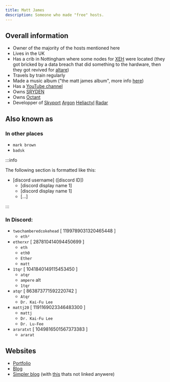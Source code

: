 ```yaml
---
title: Matt James
description: Someone who made "free" hosts.
---
```


## Overall information
* Owner of the majority of the hosts mentioned here
* Lives in the UK
* Has a crib in Nottingham where some nodes for [XEH](../Hosts/xeh.sh.mdx) were located (they got bricked by a data breach that did something to the hardware, then they got revived for [altare](../Hosts/altare.pro.mdx))
* Travels by train regularly
* Made a music album ("the matt james album", more info [here](/Hosts/octant.sh#the-music-album))
* Has a [YouTube channel](https://www.youtube.com/@etherxr/)
* Owns [SRYDEN](../Companies/SRYDEN.md)
* Owns [Octant](../Companies/Octant.md)
* Developper of [Skyport](https://skyport.dev/) [Argon](../Software/argon.mdx) [Heliactyl](../Software/heliactyl.mdx) [Radar](../Software/radar.mdx)

## Also known as
### In other places
* `mark brown`
* `badsk`

:::info

The following section is formatted like this:
* [discord username] ([discord ID])
  * [discord display name 1]
  * [discord display name 1]
  * [...]

:::

### In Discord:
* `twochamberedcokehead` [ 1199789031320465448 ]
  * `eth²`
* `etherxr` [ 287810414094450699 ]
  * `eth`
  * `eth0`
  * `Ether`
  * `matt`
* `1tqr` [ 1041840149115453450 ]
  * `atqr`
  * `ampere` alt
  * `1tqr`
* `atqr` [ 863873771592220742 ]
  * `Atqr`
  * `Dr. Kai-Fu Lee`
* `mattj20` [ 1191169023346483300 ]
  * `mattj`
  * `Dr. Kai-Fu Lee`
  * `Dr. Lu-Fee`
* `araratxt` [ 1049816501567373383 ]
  * `ararat`

## Websites
* [Portfolio](https://www.ether.pizza/)
* [Blog](https://ether.ztl.sh/)
* [Simpler blog](https://atqr.pages.dev/) (with [this](https://atqr.pages.dev/27-02-2025) thats not linked anywere)